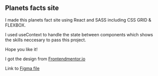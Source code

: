 ## Planets facts site

I made this planets fact site using React and SASS including CSS GRID & FLEXBOX.

I used useContext to handle the state between components which shows the skills neccesary to pass this project.

Hope you like it!

I got the design from [Frontendmentor.io](https://frontendmentor.io)

Link to [Figma file](https://www.figma.com/file/NK4snUjU3np6mwogLS26DX/planets-fact-site?node-id=0%3A1)
